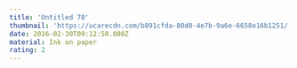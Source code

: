 ```yaml
---
title: 'Untitled 70'
thumbnail: 'https://ucarecdn.com/b891cfda-80d0-4e7b-9a6e-6658e16b1251/'
date: 2016-02-30T09:12:50.000Z
material: Ink on paper
rating: 2
---
```

